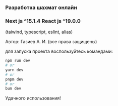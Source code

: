 ### Разработка шахмат онлайн

### Next js ^15.1.4 React js ^19.0.0
(taiwind, typescript, eslint, alias)

Автор: Газиев А. И.
(все права защищены)

для запуска проекта воспользуйтесь командами:
```bash
npm run dev
# or
yarn dev
# or
pnpm dev
# or
bun dev
```

Удачного использования!
